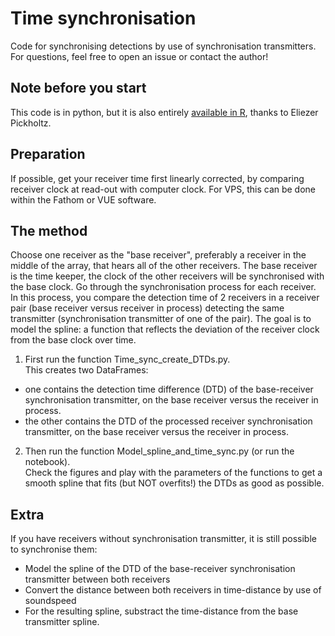 # Time synchronisation

Code for synchronising detections by use of synchronisation transmitters.   
For questions, feel free to open an issue or contact the author!

## Note before you start
This code is in python, but it is also entirely [available in R](https://github.com/elipickh/ReceiverArrays), thanks to Eliezer Pickholtz.

## Preparation 

If possible, get your receiver time first linearly corrected, by comparing receiver clock at read-out with computer clock. For VPS, this can be done within the Fathom or VUE software.

## The method 

Choose one receiver as the "base receiver", preferably a receiver in the middle of the array, that hears all of the other receivers. The base receiver is the time keeper, the clock of the other receivers will be synchronised with the base clock. Go through the synchronisation process for each receiver. In this process, you compare the detection time of 2 receivers in a receiver pair (base receiver versus receiver in process) detecting the same transmitter (synchronisation transmitter of one of the pair). The goal is to model the spline: a function that reflects the deviation of the receiver clock from the base clock over time. 

1. First run the function Time_sync_create_DTDs.py.    
This creates two DataFrames:    
- one contains the detection time difference (DTD) of the base-receiver synchronisation transmitter, on the base receiver versus the receiver in process.
- the other contains the DTD of the processed receiver synchronisation transmitter, on the base receiver versus the receiver in process.

2. Then run the function Model_spline_and_time_sync.py (or run the notebook).   
Check the figures and play with the parameters of the functions to get a smooth spline that fits (but NOT overfits!) the DTDs as good as possible.

## Extra

If you have receivers without synchronisation transmitter, it is still possible to synchronise them: 
- Model the spline of the DTD of the base-receiver synchronisation transmitter between both receivers
- Convert the distance between both receivers in time-distance by use of soundspeed
- For the resulting spline, substract the time-distance from the base transmitter spline.
